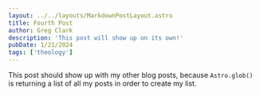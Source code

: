 ```yaml
---
layout: ../../layouts/MarkdownPostLayout.astro
title: Fourth Post
author: Greg Clark
description: 'This post will show up on its own!'
pubDate: 1/21/2024
tags: ['theology']
---
```


This post should show up with my other blog posts, because `Astro.glob()` is returning a list of all my posts in order to create my list.
